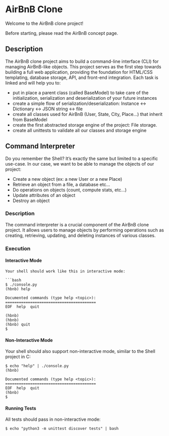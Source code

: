 # AirBnB Clone

Welcome to the AirBnB clone project!

Before starting, please read the AirBnB concept page.

## Description

The AirBnB clone project aims to build a command-line interface (CLI) for managing AirBnB-like objects. This project serves as the first step towards building a full web application, providing the foundation for HTML/CSS templating, database storage, API, and front-end integration.
Each task is linked and will help you to:

- put in place a parent class (called BaseModel) to take care of the initialization, serialization and deserialization of your future instances
- create a simple flow of serialization/deserialization: Instance <-> Dictionary <-> JSON string <-> file
- create all classes used for AirBnB (User, State, City, Place…) that inherit from BaseModel
- create the first abstracted storage engine of the project: File storage.
- create all unittests to validate all our classes and storage engine

## Command Interpreter
Do you remember the Shell? It’s exactly the same but limited to a specific use-case. In our case, we want to be able to manage the objects of our project:

- Create a new object (ex: a new User or a new Place)
- Retrieve an object from a file, a database etc…
- Do operations on objects (count, compute stats, etc…)
- Update attributes of an object
- Destroy an object

### Description

The command interpreter is a crucial component of the AirBnB clone project. It allows users to manage objects by performing operations such as creating, retrieving, updating, and deleting instances of various classes.

### Execution

#### Interactive Mode

	Your shell should work like this in interactive mode:

	```bash
	$ ./console.py
	(hbnb) help

	Documented commands (type help <topic>):
	========================================
	EOF  help  quit

	(hbnb) 
	(hbnb) 
	(hbnb) quit
	$


#### Non-Interactive Mode
Your shell should also support non-interactive mode, similar to the Shell project in C:

	$ echo "help" | ./console.py
	(hbnb)

	Documented commands (type help <topic>):
	========================================
	EOF  help  quit
	(hbnb) 
	$

#### Running Tests
All tests should pass in non-interactive mode:

	$ echo "python3 -m unittest discover tests" | bash
